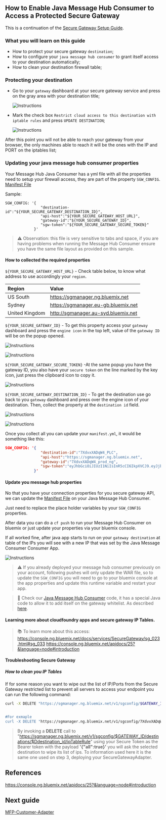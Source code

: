 

## How to Enable Java Message Hub Consumer to Access a Protected Secure Gateway

This is a continuation of the [Secure Gateway Setup Guide](Lab/Contents/BMX-SecureGateway/Sample-Setup.md).

### What you will learn on this guide

- How to protect your secure gateway `destination`;
- How to configure your `java message hub consumer` to grant itself access to your destination automatically;
- How to clean your destination firewall table;

### Protecting your destination

- Go to your `gateway` dashboard at your secure gateway service and press on the gray area with your destination title;

  ![Instructions](/Lab/Contents/BMX-SecureGateway/img/SGW_21.png)

- Mark the check box `Restrict cloud access to this destination with iptable rules` and press `UPDATE DESTINATION`;

  ![Instructions](/Lab/Contents/BMX-SecureGateway/img/SGW_22.png)

After this point you will not be able to reach your gateway from your browser, the only machines able to reach it will be the ones with the IP and PORT on the iptables list;


### Updating your java message hub consumer properties

Your Message Hub Java Consumer has a yml file with all the properties need to setup your firewall access, they are part of the property `SGW_CONFIG`. [Manifest File](/MessageHubConsumer/manifest.yml)

Sample:
```
SGW_CONFIG: '{
                "destination-id":"${YOUR_SECURE_GATEWAY_DESTINATION_ID}",
                "api-host":"${YOUR_SECURE_GATEWAY_HOST_URL}",
                "gateway-id":"${YOUR_SECURE_GATEWAY_ID}",
                "sgw-token":"${YOUR_SECURE_GATEWAY_SECURE_TOKEN}"
             }'
```
> :warning: Observation: this file is very sensitive to tabs and space, if you are having problems when running the Message Hub Consumer ensure you have the same file layout as provided on this sample.

#### How to collected the required properties

`${YOUR_SECURE_GATEWAY_HOST_URL}` - Check table below, to know what address to use accordingly your `region`.

| Region         | Value                               |
|:---------------|:------------------------------------|
| US South       | https://sgmanager.ng.bluemix.net    |
| Sydney         | https://sgmanager.eu-gb.bluemix.net |
| United Kingdom | http://sgmanager.au-syd.bluemix.net |

`${YOUR_SECURE_GATEWAY_ID}` - To get this property access your `gateway` dashboard and press the `engine icon` in the top left, value of the `gateway ID` will be on the popup opened.

  ![Instructions](/Lab/Contents/BMX-SecureGateway/img/SGW_19.png)

  ![Instructions](/Lab/Contents/BMX-SecureGateway/img/SGW_20_2.png)

`${YOUR_SECURE_GATEWAY_SECURE_TOKEN}` -At the same popup you have the gateway ID, you also have your `secure token` on the line marked by the key icon, just press the clipboard icon to copy it.

  ![Instructions](/Lab/Contents/BMX-SecureGateway/img/SGW_20.png)

`${YOUR_SECURE_GATEWAY_DESTINATION_ID}` - To get the destination use go back to you `gateway` dashboard and press over the engine icon of your destination. Then, collect the property at the `destination id` field.

  ![Instructions](/Lab/Contents/BMX-SecureGateway/img/SGW_16_2.png)

  ![Instructions](/Lab/Contents/BMX-SecureGateway/img/SGW_17_2.png)


Once you collect all you can update your `manifest.yml`, it would be something like this:

```json
SGW_CONFIG: '{
                "destination-id":"7XdvxXADqW4_PLC",
                "api-host":"https://sgmanager.ng.bluemix.net",
                "gateway-id":"7XdvxXADqW4_prod_ng",
                "sgw-token":"eyJhbGciOiJIUzI1NiIsInR5cCI6IkpXVCJ9.eyJjb25maWd1cmF0aW9uX2lkIjoiN1hkdnhYQURxVzRfcHJvZF9uZyIsInJlZ2lvbiI6InVzLXNvdXRoIiwiaWF0IjoxNDc5NDAyNzA4LCJleHAiOjE0ODcxNzg3MDh9.HWCLA-RbJvq3MT0dg-7IHiaA1fdEjXsPZaR9vdVVSKA"
             }'

```

#### Update you message hub properties

No that you have your connection properties for you secure gateway API, we can update the [Manifest File](/MessageHubConsumer/manifest.yml) on your Java Message Hub Consumer.

Just need to replace the place holder variables by your `SGW_CONFIG` properties.

 After data you can do a `cf push` to run your Message Hub Consumer on bluemix or just update your properties via your bluemix console.

If all worked fine, after java app starts to run on your `gateway destination` at table of the IPs you will see with a new IP that was set by the Java Message Consumer Consumer App.

  ![Instructions](/Lab/Contents/BMX-SecureGateway/img/SGW_23.png)

> :warning: If you already deployed your message hub consumer previously on your account, following pushes will only update the WAR file, so to update  the  `SGW_CONFIG` you will need to go to your bluemix console at the app properties and update this runtime variable and restart your app.


> :memo: Check our [Java Message Hub Consumer](/Lab/Contents/BMX-Java-Message-Hub-Consumer/Readme.md) code, it has a special Java code to allow it to add itself on the gateway whitelist. As described [here](https://console.ng.bluemix.net/docs/services/SecureGateway/sg_023.html#sg_033).


#### Learning more about cloudfoundry apps and secure gateway IP Tables.

> :books: To learn more about this access:
> <https://console.ng.bluemix.net/docs/services/SecureGateway/sg_023.html#sg_033>
> <https://console.ng.bluemix.net/apidocs/25?&language=node#introduction>

#### Troubleshooting Secure Gateway

##### How to clean you IP Tables
If for some reason you want to wipe out the list of IP/Ports from the Secure Gateway restricted list to prevent all servers to access your endpoint you can run the following command:

```bash
curl -X DELETE "https://sgmanager.ng.bluemix.net/v1/sgconfig/$GATEWAY_ID/destinations/$Ddestination_id/ipTableRule?all=true""    -H "Authorization: Bearer $SECURE_TOKEN" -H "Content-type:  application/json" -d     '{"all":true}'  -k


#For exmaple
curl -X DELETE "https://sgmanager.ng.bluemix.net/v1/sgconfig/7XdvxXADqW4_prod_ng/destinations/7XdvxXADqW4_PLC/ipTableRule?all=true"    -H "Authorization: Bearer eyJhbGciOiJIUzI1NiIsInR5cCI6IkpXVCJ9.eyJjb25maWd1cmF0aW9uX2lkIjoiN1hkdnhYQURxVzRfcHJvZF9uZyIsInJlZ2lvbiI6InVzLXNvdXRoIiwiaWF0IjoxNDc5NDAyNzA4LCJleHAiOjE0ODcxNzg3MDh9.HWCLA-RbJvq3MT0dg-7IHiaA1fdEjXsPZaR9vdVVSKA" -H "Content-type:  application/json" -d     '{"all":true}'  -k
```

> By invoking a **DELETE** call to "https://sgmanager.ng.bluemix.net/v1/sgconfig/$GATEWAY_ID/destinations/$Ddestination_id/ipTableRule" using your Secure Token as the Bearer token with  the payload **'{"all":true}'** you will ask the selected destination to wipe its list of ips.
> To information used here it is the same one used on step 3, deploying your SecureGatewayAdapter.




## References

<https://console.ng.bluemix.net/apidocs/25?&language=node#introduction>

## Next guide

[MFP-Customer-Adapter](/Lab/Contents/MFP-Customer-Adapter/Readme.md)
